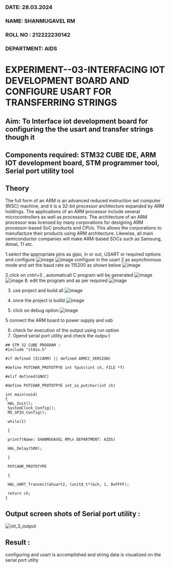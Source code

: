 ###  DATE: 28.03.2024
###  NAME: SHANMUGAVEL RM
###  ROLL NO : 212222230142
###  DEPARTMENT: AIDS

# EXPERIMENT--03-INTERFACING IOT DEVELOPMENT BOARD AND CONFIGURE USART FOR TRANSFERRING STRINGS 
## Aim: To Interface iot development board for configuring the the usart and transfer strings though it 
## Components required: STM32 CUBE IDE, ARM IOT development board,  STM programmer tool, Serial port utility tool 
## Theory 
The full form of an ARM is an advanced reduced instruction set computer (RISC) machine, and it is a 32-bit processor architecture expanded by ARM holdings. The applications of an ARM processor include several microcontrollers as well as processors. The architecture of an ARM processor was licensed by many corporations for designing ARM processor-based SoC products and CPUs. This allows the corporations to manufacture their products using ARM architecture. Likewise, all main semiconductor companies will make ARM-based SOCs such as Samsung, Atmel, TI etc.


1.select the appropriate pins as gipo, in or out, USART or required options and configure 
![image](https://user-images.githubusercontent.com/36288975/226189403-f7179f1a-3eae-4637-826b-ab4ec35ba1e1.png)
![image](https://user-images.githubusercontent.com/36288975/226189425-2b2414ce-49b3-4b61-a260-c658cb2e4152.png)
configure in the usart 2 as asynchronous mode and set the baud rate as 115200 as shown below 
![image](https://user-images.githubusercontent.com/36288975/234776631-d6a84ef4-904c-4eac-98ed-ab6253e9379c.png)

  
2.click on cntrl+S , automaticall C program will be generated 
![image](https://user-images.githubusercontent.com/36288975/226189443-8b43451d-0b14-47e4-a20b-cc09c6ad8458.png)
![image](https://user-images.githubusercontent.com/36288975/226189450-85ffa969-2ffb-4788-81e5-72d60fdda0f1.png)
8. edit the program and as per required 
![image](https://user-images.githubusercontent.com/36288975/226189461-a573e62f-a109-4631-a250-a20925758fe0.png)

3. use project and build all 
![image](https://user-images.githubusercontent.com/36288975/226189554-3f7101ac-3f41-48fc-abc7-480bd6218dec.png)
10. once the project is bulild 
![image](https://user-images.githubusercontent.com/36288975/226189577-c61cc1eb-3990-4968-8aa6-aefffc766b70.png)

4. click on debug option 
![image](https://user-images.githubusercontent.com/36288975/226189625-37daa9a3-62e9-42b5-a5ce-2ac63345905b.png)

5 connect the  ARM board to power supply and usb 


6. check for execution of the output using run option
7. Opend serial port utility and check the outpu t


```
## STM 32 CUBE PROGRAM :
#include "stdio.h"

#if defined (ICCARM) || defined ARMCC_VERSION)

#define PUTCHAR_PROTOTPYE int fputc(int ch, FILE *f)

#elif defined(GNUC)

#define PUTCHAR_PROTOTPYE int_io_putchar(int ch)

int main(void)
{
 HAL_Init();
 SystemClock_Config();
 MX_GPIO_Config();

 while(1)

 {

 printf(Name: SHANMUGAVEL RM\n DEPARTMENT: AIDS)

 HAL_Delay(500);

 }

 PUTCAHR_PROTOTYPE

 {

 HAL_UART_Transmit(&huart2, (unit8_t*)&ch, 1, 0xFFFF);

 return ch;
}
```


## Output screen shots of Serial port utility   :
 ![iot_3_output](https://github.com/Shanmugavel29/-EXPERIMENT--03-INTERFACE-IOT-BOARD-AND-CONFIGURE-USART-TO-TRANSFER-STRINGS-/assets/114382660/678b401c-9b93-43bf-b7da-72c7ae296e2e)


## Result :
configuring and usart is accomplished and string data is visualized on the serial port utilty

